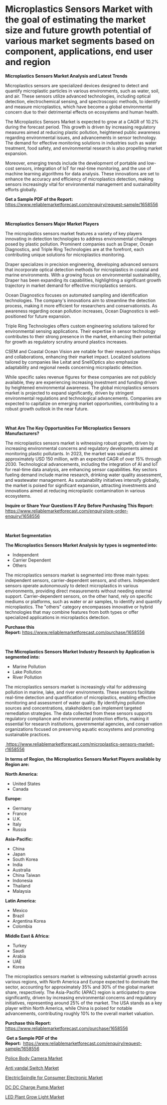 <p><h1>Microplastics Sensors Market with the goal of estimating the market size and future growth potential of various market segments based on component, applications, end user and region</h1></p><p><strong>Microplastics Sensors Market Analysis and Latest Trends</strong></p>
<p><p>Microplastics sensors are specialized devices designed to detect and quantify microplastic particles in various environments, such as water, soil, and air. These sensors utilize advanced technologies, including optical detection, electrochemical sensing, and spectroscopic methods, to identify and measure microplastics, which have become a global environmental concern due to their detrimental effects on ecosystems and human health.</p><p>The Microplastics Sensors Market is expected to grow at a CAGR of 10.2% during the forecast period. This growth is driven by increasing regulatory measures aimed at reducing plastic pollution, heightened public awareness regarding environmental issues, and advancements in sensor technology. The demand for effective monitoring solutions in industries such as water treatment, food safety, and environmental research is also propelling market expansion.</p><p>Moreover, emerging trends include the development of portable and low-cost sensors, integration of IoT for real-time monitoring, and the use of machine learning algorithms for data analysis. These innovations are set to enhance the accuracy and efficiency of microplastics detection, making sensors increasingly vital for environmental management and sustainability efforts globally.</p></p>
<p><strong>Get a Sample PDF of the Report:&nbsp;</strong> <a href="https://www.reliablemarketforecast.com/enquiry/request-sample/1658556?utm_campaign=1108&utm_medium=2&utm_source=Github&utm_content=ia&utm_term=28092024&utm_id=microplastics-sensors">https://www.reliablemarketforecast.com/enquiry/request-sample/1658556</a></p>
<p>&nbsp;</p>
<p><strong>Microplastics Sensors Major Market Players</strong></p>
<p><p>The microplastics sensors market features a variety of key players innovating in detection technologies to address environmental challenges posed by plastic pollution. Prominent companies such as Draper, Ocean Diagnostics, and Triple Ring Technologies are at the forefront, each contributing unique solutions for microplastics monitoring.</p><p>Draper specializes in precision engineering, developing advanced sensors that incorporate optical detection methods for microplastics in coastal and marine environments. With a growing focus on environmental sustainability, Draper has been expanding its capabilities, highlighting a significant growth trajectory in market demand for effective microplastics sensors.</p><p>Ocean Diagnostics focuses on automated sampling and identification technologies. The company's innovations aim to streamline the detection process, making it more efficient for researchers and conservationists. As awareness regarding ocean pollution increases, Ocean Diagnostics is well-positioned for future expansion.</p><p>Triple Ring Technologies offers custom engineering solutions tailored for environmental sensing applications. Their expertise in sensor technology contributes to their strong presence in the market, enhancing their potential for growth as regulatory scrutiny around plastics increases.</p><p>CSEM and Coastal Ocean Vision are notable for their research partnerships and collaborations, enhancing their market impact. Localized solutions tailored by companies like Leitat and SnellOptics also emphasize adaptability and regional needs concerning microplastic detection.</p><p>While specific sales revenue figures for these companies are not publicly available, they are experiencing increasing investment and funding driven by heightened environmental awareness. The global microplastics sensors market is projected to expand significantly, driven by stringent environmental regulations and technological advancements. Companies are expected to capitalize on emerging market opportunities, contributing to a robust growth outlook in the near future.</p></p>
<p>&nbsp;</p>
<p><strong>What Are The Key Opportunities For Microplastics Sensors Manufacturers?</strong></p>
<p><p>The microplastics sensors market is witnessing robust growth, driven by increasing environmental concerns and regulatory developments aimed at monitoring plastic pollutants. In 2023, the market was valued at approximately USD 150 million, with an expected CAGR of over 15% through 2030. Technological advancements, including the integration of AI and IoT for real-time data analysis, are enhancing sensor capabilities. Key sectors fueling demand include marine research, drinking water quality assessment, and wastewater management. As sustainability initiatives intensify globally, the market is poised for significant expansion, attracting investments and innovations aimed at reducing microplastic contamination in various ecosystems.</p></p>
<p><strong>Inquire or Share Your Questions If Any Before Purchasing This Report:</strong> <a href="https://www.reliablemarketforecast.com/enquiry/pre-order-enquiry/1658556?utm_campaign=1108&utm_medium=2&utm_source=Github&utm_content=ia&utm_term=28092024&utm_id=microplastics-sensors">https://www.reliablemarketforecast.com/enquiry/pre-order-enquiry/1658556</a></p>
<p>&nbsp;</p>
<p><strong>Market Segmentation</strong></p>
<p><strong>The Microplastics Sensors Market Analysis by types is segmented into:</strong></p>
<p><ul><li>Independent</li><li>Carrier Dependent</li><li>Others</li></ul></p>
<p><p>The microplastics sensors market is segmented into three main types: independent sensors, carrier-dependent sensors, and others. Independent sensors operate autonomously to detect microplastics in various environments, providing direct measurements without needing external support. Carrier-dependent sensors, on the other hand, rely on specific mediums or platforms, such as water or air samples, to identify and quantify microplastics. The "others" category encompasses innovative or hybrid technologies that may combine features from both types or offer specialized applications in microplastics detection.</p></p>
<p><strong>Purchase this Report:&nbsp;</strong><a href="https://www.reliablemarketforecast.com/purchase/1658556?utm_campaign=1108&utm_medium=2&utm_source=Github&utm_content=ia&utm_term=28092024&utm_id=microplastics-sensors">https://www.reliablemarketforecast.com/purchase/1658556</a></p>
<p>&nbsp;</p>
<p><strong>The Microplastics Sensors Market Industry Research by Application is segmented into:</strong></p>
<p><ul><li>Marine Pollution</li><li>Lake Pollution</li><li>River Pollution</li></ul></p>
<p><p>The microplastics sensors market is increasingly vital for addressing pollution in marine, lake, and river environments. These sensors facilitate real-time detection and quantification of microplastics, enabling effective monitoring and assessment of water quality. By identifying pollution sources and concentrations, stakeholders can implement targeted remediation strategies. The data collected from these sensors supports regulatory compliance and environmental protection efforts, making it essential for research institutions, governmental agencies, and conservation organizations focused on preserving aquatic ecosystems and promoting sustainable practices.</p></p>
<p><a href="https://www.reliablemarketforecast.com/microplastics-sensors-market-r1658556?utm_campaign=1108&utm_medium=2&utm_source=Github&utm_content=ia&utm_term=28092024&utm_id=microplastics-sensors">&nbsp;https://www.reliablemarketforecast.com/microplastics-sensors-market-r1658556</a></p>
<p><strong>In terms of Region, the Microplastics Sensors Market Players available by Region are:</strong></p>
<p>
    <p> <strong> North America: </strong>
        <ul>
            <li>United States</li>
            <li>Canada</li>
        </ul>
        </p> 
    <p> <strong> Europe: </strong>
        <ul>
            <li>Germany</li>
            <li>France</li>
            <li>U.K.</li>
            <li>Italy</li>
            <li>Russia</li>
        </ul>
        </p> 
    <p> <strong> Asia-Pacific: </strong>
        <ul>
            <li>China</li>
            <li>Japan</li>
            <li>South Korea</li>
            <li>India</li>
            <li>Australia</li>
            <li>China Taiwan</li>
            <li>Indonesia</li>
            <li>Thailand</li>
            <li>Malaysia</li>
        </ul>
        </p> 
    <p> <strong> Latin America: </strong>
        <ul>
            <li>Mexico</li>
            <li>Brazil</li>
            <li>Argentina Korea</li>
            <li>Colombia</li>
        </ul>
        </p> 
    <p> <strong> Middle East & Africa: </strong>
        <ul>
            <li>Turkey</li>
            <li>Saudi</li>
            <li>Arabia</li>
            <li>UAE</li>
            <li>Korea</li>
        </ul>
    </p>
    </p>
<p><p>The microplastics sensors market is witnessing substantial growth across various regions, with North America and Europe expected to dominate the sector, accounting for approximately 35% and 30% of the global market share, respectively. The Asia-Pacific (APAC) region is anticipated to grow significantly, driven by increasing environmental concerns and regulatory initiatives, representing around 25% of the market. The USA stands as a key player within North America, while China is poised for notable advancements, contributing roughly 10% to the overall market valuation.</p></p>
<p><strong>Purchase this Report: </strong><a href="https://www.reliablemarketforecast.com/purchase/1658556?utm_campaign=1108&utm_medium=2&utm_source=Github&utm_content=ia&utm_term=28092024&utm_id=microplastics-sensors">https://www.reliablemarketforecast.com/purchase/1658556</a></p>
<p>&nbsp;<strong>Get a Sample PDF of the Report:&nbsp;&nbsp;</strong><a href="https://www.reliablemarketforecast.com/enquiry/request-sample/1658556?utm_campaign=1108&utm_medium=2&utm_source=Github&utm_content=ia&utm_term=28092024&utm_id=microplastics-sensors">https://www.reliablemarketforecast.com/enquiry/request-sample/1658556</a></p>
<p><strong></strong></p>
<p><p><a href="https://www.linkedin.com/pulse/police-body-camera-market-size-share-analysis-growth-trends-fgnbc?trackingId=zHqI8gtvSKiq3j3j73orIw%3D%3D&utm_campaign=1108&utm_medium=2&utm_source=Github&utm_content=ia&utm_term=28092024&utm_id=microplastics-sensors">Police Body Camera Market</a></p><p><a href="https://www.linkedin.com/pulse/global-anti-vandal-switch-market-product-type-application-l7lsc?trackingId=kxESTz0YTOuDRJBNLjj36g%3D%3D&utm_campaign=1108&utm_medium=2&utm_source=Github&utm_content=ia&utm_term=28092024&utm_id=microplastics-sensors">Anti vandal Switch Market</a></p><p><a href="https://issuu.com/reportprime-2/docs/electricspindle-for-consumer-electr_51763c40decb66?utm_campaign=1108&utm_medium=2&utm_source=Github&utm_content=ia&utm_term=28092024&utm_id=microplastics-sensors">ElectricSpindle for Consumer Electronic Market</a></p><p><a href="https://www.linkedin.com/pulse/dc-charge-pump-market-insights-product-type-application-trends-ttirc?trackingId=iRSZIVdCS4a%2Ft8AVOX014Q%3D%3D&utm_campaign=1108&utm_medium=2&utm_source=Github&utm_content=ia&utm_term=28092024&utm_id=microplastics-sensors">DC DC Charge Pump Market</a></p><p><a href="https://issuu.com/reportprime-2/docs/led-plant-grow-light-market-size-20_c9632d3251426f?utm_campaign=1108&utm_medium=2&utm_source=Github&utm_content=ia&utm_term=28092024&utm_id=microplastics-sensors">LED Plant Grow Light Market</a></p></p>